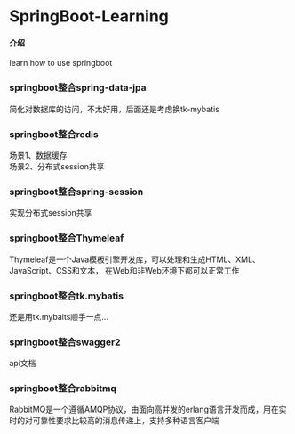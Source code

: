 # SpringBoot-Learning

#### 介绍
learn how to use springboot

### springboot整合spring-data-jpa
简化对数据库的访问，不太好用，后面还是考虑换tk-mybatis

### springboot整合redis
场景1、数据缓存<br/>
场景2、分布式session共享

### springboot整合spring-session
实现分布式session共享

### springboot整合Thymeleaf
Thymeleaf是一个Java模板引擎开发库，可以处理和生成HTML、XML、JavaScript、CSS和文本，
在Web和非Web环境下都可以正常工作

### springboot整合tk.mybatis
还是用tk.mybaits顺手一点...

### springboot整合swagger2
api文档

### springboot整合rabbitmq
RabbitMQ是一个遵循AMQP协议，由面向高并发的erlang语言开发而成，用在实时的对可靠性要求比较高的消息传递上，支持多种语言客户端